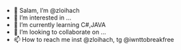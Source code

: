 - 👋 Salam, I’m @zloihach
- 👀 I’m interested in ...
- 🌱 I’m currently learning C#,JAVA
- 💞️ I’m looking to collaborate on ...
- 📫 How to reach me inst @zloihach, tg @iwnttobreakfree

<!---
zloihach/zloihach is a ✨ special ✨ repository because its `README.md` (this file) appears on your GitHub profile.
You can click the Preview link to take a look at your changes.
--->
